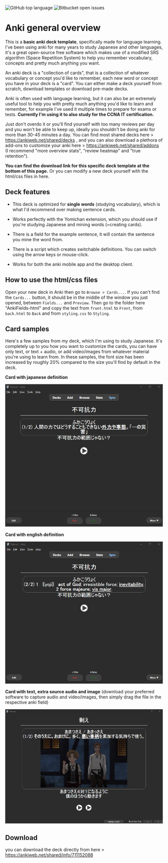 
![GitHub top language](https://img.shields.io/github/languages/top/Wolanet/Anki_deck-language-learning?color=green)
![Bitbucket open issues](https://img.shields.io/bitbucket/issues/Wolanet/Anki_deck-language-learning?color=red)

# Anki general overview
This is a **basic anki deck template**, specifically made for language learning. 
I've been using anki for many years to study Japanese and other languages, it's a great open-source free software which makes use of a modified SRS algorithm (Space Repetition System) to help you remember vocabulary, concepts and pretty much anything you want.

An anki deck is a "collection of cards", that is a collection of whatever vocabulary or concept you'd like to remember, each new word or concept you have in your deck is a "card". You can either make a deck yourself from scratch, download templates or download pre-made decks.

Anki is often used with language learning, but it can also be an extremely useful tool to help you with pretty much anything you'd like to learn and remember, for example I've used it multiple times to prepare for exams or tests. **Currently I'm using it to also study for the CCNA IT certification.**

Just don't overdo it or you'll find yourself with too many reviews per day and you won't be able to keep up, ideally you shouldn't be doing anki for more than 30-45 minutes a day.
You can find most shared decks here > https://ankiweb.net/shared/decks , and you can also download a plethora of add-ons to customize your anki here > https://ankiweb.net/shared/addons 
(I recommend "more overview stats", "review heatmap" and "true retention").   

**You can find the download link for this specific deck template at the bottom of this page.** Or you can modify a new deck yourself with the html/css files in here.
<br>


## Deck features

- This deck is optimized for **single words** (studying vocabulary), which is what I'd recommend over making sentence cards.

- Works perfectly with the Yomichan extension, which you should use if you're studying Japanese and mining words (=creating cards).

- There is a field for the example sentence, it will contain the sentence you mine the word from.

- There is a script which creates switchable definitions. You can switch using the arrow keys or mouse-click.

- Works for both the anki mobile app and the desktop client.<br>


## How to use the html/css files

Open your new deck in Anki then go to ```Browse > Cards...```. If you can't find the ```Cards...``` button, it should be in the middle of the window you just opened, between ```Fields...``` and ```Preview```.
Then go to the folder here "AnkiFields-html" and copy the text from ```front.html``` to ```Front```, from ```back.html``` to ```Back``` and from ```styling.css``` to ```Styling```.
<br>

## Card samples
Here's a few samples from my deck, which I'm using to study Japanese. It's completely up to you how you want to customize the cards, you can have only text, or text + audio, or add video/images from whatever material you're using to learn from. In these samples, the font size has been increased by roughly 20% compared to the size you'll find by default in the deck. 
<br>  

**Card with japanese definition**

![Sample image1](image%20samples/card_japanese_def.png)

**Card with english definition**  

![Sample image1](image%20samples/card_english_definition.png)  

**Card with text, extra source audio and image** (download your preferred software to capture audio and video/images, then simply drag the file in the respective anki field) 

![Samplooo image1](image%20samples/cardjp_with_picture.png)


## Download
you can download the deck directly from here > https://ankiweb.net/shared/info/711152088

